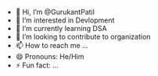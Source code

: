 - 👋 Hi, I’m @GurukantPatil
- 👀 I’m interested in Devlopment 
- 🌱 I’m currently learning DSA
- 💞️ I’m looking to contribute to organization
- 📫 How to reach me ...
- 😄 Pronouns: He/Him
- ⚡ Fun fact: ...

<!---
GurukantPatil01/GurukantPatil01 is a ✨ special ✨ repository because its `README.md` (this file) appears on your GitHub profile.
You can click the Preview link to take a look at your changes.
--->

